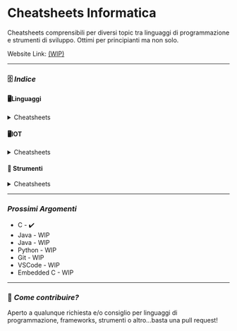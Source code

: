 # Cheatsheets Informatica
Cheatsheets comprensibili per diversi topic tra linguaggi di programmazione e strumenti di sviluppo. Ottimi per principianti ma non solo.

Website Link: [(WIP)]()

---

### 🗄️ *Indice*

#### 🖥️Linguaggi

<details>
<summary> Cheatsheets </summary>
  
  - [C - IT](argomenti/C/C-Cheatsheet-IT.md)
  - [C - ENG](argomenti/C/C-Cheatsheet-ENG.md)
  - [Java - IT](argomenti/Java/Java-Cheatsheet-IT.md)
  - [Java - ENG](argomenti/Java/Java-Cheatsheet-ENG.md)
  - [Python - IT](argomenti/Python/Python-Cheatsheet-IT.md)
  - [Python - ENG](argomenti/Python/Python-Cheatsheet-ENG.md)
  
</details>

#### 🖥IOT

<details>
<summary> Cheatsheets </summary>

- [Principi di Software Embedded](argomenti/IOT/Principi-IOT.md)
- [Embedded Software Principles](argomenti/IOT/IOT-Principles.md)

</details>

#### 🧰 Strumenti

<details>
<summary> Cheatsheets </summary>

- [VSCode](strumenti/VSCode.md)
- [Git](strumenti/Git.md)
  
</details>

---

### *Prossimi Argomenti*

  - C - ✔️
  - Java - WIP
  - Java - WIP
  - Python - WIP
  - Git - WIP
  - VSCode - WIP
  - Embedded C - WIP

---

### 🤝 *Come contribuire?*

Aperto a qualunque richiesta e/o consiglio per linguaggi di programmazione, frameworks, strumenti o altro...basta una pull request!
